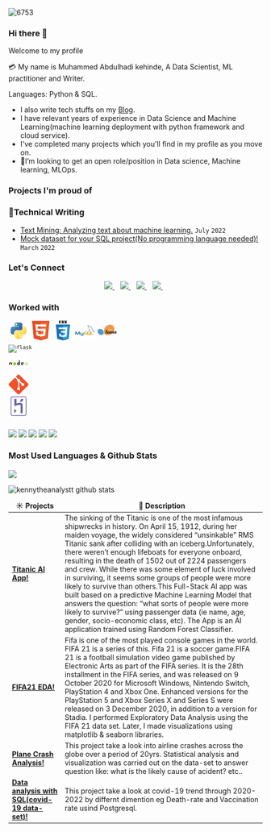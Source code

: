 
![6753](https://user-images.githubusercontent.com/90016992/181051453-07045d1b-da9a-43d7-b2fc-6d1131c30a85.jpg)




### Hi there 👋

Welcome to my profile


💳 My name is Muhammed Abdulhadi kehinde, A Data Scientist, ML practitioner and Writer.
    
Languages: Python & SQL.
 - I also write tech stuffs on my [Blog](https://medium.com/@kennytheanalyst).
 - I have relevant years of experience in Data Science and Machine Learning(machine learning deployment with python framework and cloud service).
 - I've completed many projects which you'll find in my profile as you move on.
 - 👯I’m looking to get an open role/position in Data science, Machine learning, MLOps.



### Projects I'm proud of

<table>
  <thead align="center">
    <tr border: none;>
      <td><b>☀️ Projects</b></td>
      <td><b>💬 Description</b></td>
    </tr>
  </thead>
  <tbody>
     <tr>
      <td><a href="https://github.com/kennytheanalystt/Titanic_app"><b>Titanic AI App!</b></a></td>
      <td>The sinking of the Titanic is one of the most infamous shipwrecks in history. On April 15, 1912, during her maiden voyage, the widely considered “unsinkable” RMS Titanic sank after colliding with an iceberg.Unfortunately, there weren’t enough lifeboats for everyone onboard, resulting in the death of 1502 out of 2224 passengers and crew. While there was some element of luck involved in surviving, it seems some groups of people were more likely to survive than others.This Full-Stack AI app was built based on a predictive Machine Learning Model that answers the question: “what sorts of people were more likely to survive?” using passenger data (ie name, age, gender, socio-economic class, etc). The App is an AI application trained using Random Forest Classifier.</td>
    </tr>
    <tr>
    <tr>
      <td><a href="https://github.com/kennytheanalystt/FIFA21-EDA"><b>FIFA21 EDA!</b></a></td>
      <td>Fifa is one of the most played console games in the world. FIFA 21 is a series of this. Fifa 21 is a soccer game.FIFA 21 is a football simulation video game published by Electronic Arts as part of the FIFA series. It is the 28th installment in the FIFA series, and was released on 9 October 2020 for Microsoft Windows, Nintendo Switch, PlayStation 4 and Xbox One. Enhanced versions for the PlayStation 5 and Xbox Series X and Series S were released on 3 December 2020, in addition to a version for Stadia. I performed Exploratory Data Analysis using the FIFA 21 data set. Later, I made visualizations using matplotlib & seaborn libraries.</td>
    </tr>
    <tr>
      <td><a href="https://github.com/kennytheanalystt/planeCrash-Analysis"><b>Plane Crash Analysis!</b></a></td>
      <td>This project take a look into airline crashes across the globe over a period of 20yrs. Statistical analysis and visualization was carried out on the data-set to answer question like: what is the likely cause of acident? etc..</td>
    </tr>
    <tr>
      <td><a href="https://github.com/kennytheanalystt/Covid-19-data-set"><b>Data analysis with SQL(covid-19 data-set)!</b></a></td>
      <td>This project take a look at covid-19 trend through 2020-2022 by differnt dimention eg Death-rate and Vaccination rate usind Postgresql.</td>
    </tr>
     
<!--
<tr>
      <td><a href="https://github.com/Gift-Ojeabulu/Barbershop"><b>Barber's Shop!</b></a></td>
      <td> The goal of the project was to make locating a barbing salon in the subject area (Orimerunmu, Ogun state) so easy and to reduce unnnecessary queuing/waiting time of customer's in the barbing salon by building a barber's website for the presumed barber called Oscar. I used Oscar because that is my middle name.</td>
    </tr>
    <tr>
      <td><a href="https://github.com/Gift-Ojeabulu/Twitter-SentimentAirline-Analysis"><b>Customer support sentiment app!</b></a></td>
      <td> Tweets Customer Sentiment Analysis determine the overall opinion on US Airlines. Companies and brands often utilize sentiment analysis to monitor brand reputation across social media platforms or across the web as a whole..</td>
    </tr>
  </tbody>
</table>
-->
 


### 📝Technical Writing
 * [Text Mining: Analyzing text about machine learning.](https://medium.com/@kennytheanalyst/text-mining-analyzing-text-about-machine-learning-c819eacef6a7) `July` `2022`
 * [Mock dataset for your SQL project(No programming language needed)!](https://medium.com/@kennytheanalyst/mock-dataset-for-your-sql-project-no-programming-language-needed-684ff51e7115) `March` `2022`
 

  ### Let's Connect

<p align='center'>
<a href="https://twitter.com/Kennytheanalys">
  <img src="https://img.shields.io/badge/twitter-%231DA1F2.svg?&style=for-the-badge&logo=twitter&logoColor=white" />
</a>&nbsp;&nbsp;
<a href="mailto:muhammedabdulhadi06@gmail.com">
  <img src="https://img.shields.io/badge/email-%23D14836.svg?&style=for-the-badge&logo=gmail&logoColor=white" />
</a>&nbsp;&nbsp;
  <a href="https://www.linkedin.com/in/muhammed-abdulhadi-kehinde-7340971a8/">
  <img src="https://img.shields.io/badge/linkedin-%230077B5.svg?&style=for-the-badge&logo=linkedin&logoColor=white" />
</a>&nbsp;&nbsp;
  <a href="https://medium.com/@kennytheanalyst">                                                                               
<img src="https://img.shields.io/badge/Medium-12100E?style=for-the-badge&logo=medium&logoColor=white" />
</a>&nbsp;&nbsp;
  
  


### Worked with 

<code><img height="40" src="https://raw.githubusercontent.com/devicons/devicon/master/icons/python/python-original.svg" title="python"></code>
<code><img height="40" src="https://raw.githubusercontent.com/devicons/devicon/master/icons/html5/html5-original.svg" title="html5"></code>
<code><img height="40" src="https://raw.githubusercontent.com/devicons/devicon/master/icons/css3/css3-original-wordmark.svg" title="css3"></code>
<code><img height="40" src="https://raw.githubusercontent.com/devicons/devicon/master/icons/mysql/mysql-original-wordmark.svg" title="mysql"></code>
<code><img height="40" src="https://raw.githubusercontent.com/github/explore/80688e429a7d4ef2fca1e82350fe8e3517d3494d/topics/scikit-learn/scikit-learn.png" title="sklearn">
<code><img height="40" src="https://www.vectorlogo.zone/logos/pocoo_flask/pocoo_flask-icon.svg" title="flask"></code>
<code><img height="40" src="https://raw.githubusercontent.com/devicons/devicon/master/icons/nodejs/nodejs-original-wordmark.svg" title="node.js"></code>
<code><img height="40" src="https://raw.githubusercontent.com/devicons/devicon/master/icons/git/git-original.svg" title="git"></code>
<code><img height="40" src="https://raw.githubusercontent.com/devicons/devicon/master/icons/heroku/heroku-original.svg" title="heroku"></code>
</code>

  <h3></h3>

[![](https://raw.githubusercontent.com/kennytheanalystt/kennytheanalystt/main/profile-summary-card-output/monokai/0-profile-details.svg)](https://github.com/vn7n24fzkq/github-profile-summary-cards)
[![](https://raw.githubusercontent.com/kennytheanalystt/kennytheanalystt/main/profile-summary-card-output/monokai/1-repos-per-language.svg)](https://github.com/vn7n24fzkq/github-profile-summary-cards) [![](https://raw.githubusercontent.com/kennytheanalystt/kennytheanalystt/main/profile-summary-card-output/monokai/2-most-commit-language.svg)](https://github.com/vn7n24fzkq/github-profile-summary-cards)
[![](https://raw.githubusercontent.com/kennytheanalystt/kennytheanalystt/main/profile-summary-card-output/monokai/3-stats.svg)](https://github.com/vn7n24fzkq/github-profile-summary-cards) [![](https://raw.githubusercontent.com/kennytheanalystt/kennytheanalystt/main/profile-summary-card-output/monokai/4-productive-time.svg)](https://github.com/vn7n24fzkq/github-profile-summary-cards)


###  Most Used Languages & Github Stats

<a href="https://github.com/kennytheanalystt/kennytheanalystt">
  <img align="center" src="https://github-readme-stats.vercel.app/api/top-langs/?username=Gift-Ojeabulu&hide=java,html&title_color=ffffff&text_color=c9cacc&icon_color=2bbc8a&bg_color=1d1f21" />
</a>
    
![kennytheanalystt github stats](https://github-readme-stats.vercel.app/api?username=kennytheanalystt&show_icons=true&hide_border=true)


<!--
- 🔭 I’m currently working on ...
- 🌱 I’m currently learning ...
- 👯 I’m looking to collaborate on ...
- 🤔 I’m looking for help with ...
- 💬 Ask me about ...
- 📫 How to reach me: ...
- 😄 Pronouns: ...
- ⚡ Fun fact: ...
-->

